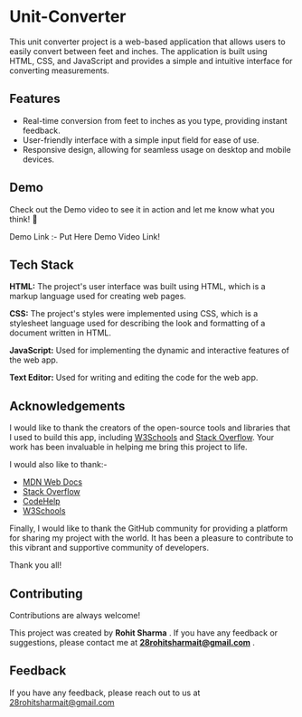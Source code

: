 # Unit-Converter
This unit converter project is a web-based application that allows users to easily convert between feet and inches. The application is built using HTML, CSS, and JavaScript and provides a simple and intuitive interface for converting measurements.


## Features
- Real-time conversion from feet to inches as you type, providing instant feedback.
- User-friendly interface with a simple input field for ease of use.
- Responsive design, allowing for seamless usage on desktop and mobile devices.

## Demo

Check out the Demo video to see it in action and let me know what you think! 🤔

Demo Link :- Put Here Demo Video Link!


## Tech Stack

**HTML:** The project's user interface was built using HTML, which is a markup language used for creating web pages.

**CSS:**  The project's styles were implemented using CSS, which is a stylesheet language used for describing the look and formatting of a document written in HTML.

**JavaScript:** Used for implementing the dynamic and interactive features of the web app.

**Text Editor:** Used for writing and editing the code for the web app.

## Acknowledgements
I would like to thank the creators of the open-source tools and libraries that I used to build this app, including [W3Schools](https://www.w3schools.com/whatis/) and [Stack Overflow](https://stackoverflow.com/documentation). Your work has been invaluable in helping me bring this project to life.

I would also like to thank:- 
 - [MDN Web Docs](https://developer.mozilla.org/en-US/)
 - [Stack Overflow](https://stackoverflow.com/documentation)
- [CodeHelp](https://www.thecodehelp.in/)
- [W3Schools](https://www.w3schools.com/whatis/)

Finally, I would like to thank the GitHub community for providing a platform for sharing my project with the world. It has been a pleasure to contribute to this vibrant and supportive community of developers.

Thank you all!

## Contributing

Contributions are always welcome!

This project was created by **Rohit Sharma** . If you have any feedback or suggestions, please contact me at **28rohitsharmait@gmail.com** .


## Feedback

If you have any feedback, please reach out to us at 28rohitsharmait@gmail.com
